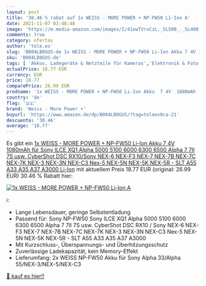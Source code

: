 ```yaml
---
layout: post
title: '30.46 % rabat auf 1x WEISS - MORE POWER + NP-FW50 Li-Ion A'
date: 2021-11-07 03:48:48
image: 'https://m.media-amazon.com/images/I/41owTVrxCzL._SL500_._SL400_.jpg'
comments: true
category: ofertas
author: 'tole.es'
slug: 'B004LB0GUS-de 1x WEISS - MORE POWER + NP-FW50 Li-Ion Akku 7 4V 1080mAh...'
sku: 'B004LB0GUS-de'
tags: [ 'Akkus, Ladegeräte & Netzteile für Kameras','Elektronik & Foto','Ersatzakkus für Kamera & Camcorder','Kamera & Foto','Kamera- & Fotozubehör','Kamera-Akkus','weiss - more power +', ]
actualPrice: 18.77 EUR
currency: EUR
price: 18.77
comparePrice: 26.99 EUR
prodname: '1x WEISS - MORE POWER + NP-FW50 Li-Ion Akku  7 4V  1080mAh  für Sony ILCE XQ1 Alpha 5000 5100 6000 6300 6500 Alpha 7 7II 7S usw. CyberShot DSC RX10/Sony NEX-6 NEX-F3 NEX-7 NEX-7B NEX-7C NEX-7K NEX-3 NEX-3N NEX-C3 Nex-5 NEX-5N NEX-5K NEX-5R - SLT A55 A33 A35 A37 A3000 Li-Ion'
country: 'de'
flag: '🇩🇪'
brand: 'Weiss - More Power +'
buyurl: 'https://www.amazon.de/dp/B004LB0GUS/?tag=tolees0ca-21'
descuento: '30.46'
average: '18.77'
---
```


Es gibt ein [1x WEISS - MORE POWER + NP-FW50 Li-Ion Akku  7 4V  1080mAh  für Sony ILCE XQ1 Alpha 5000 5100 6000 6300 6500 Alpha 7 7II 7S usw. CyberShot DSC RX10/Sony NEX-6 NEX-F3 NEX-7 NEX-7B NEX-7C NEX-7K NEX-3 NEX-3N NEX-C3 Nex-5 NEX-5N NEX-5K NEX-5R - SLT A55 A33 A35 A37 A3000 Li-Ion](https://www.amazon.de/dp/B004LB0GUS/?tag=tolees0ca-21) mit aktuellem Preis 18.77 EUR (original: 26.99 EUR) 30.46 % Rabatt hier:

[![1x WEISS - MORE POWER + NP-FW50 Li-Ion A](https://m.media-amazon.com/images/I/41owTVrxCzL._SL500_._SL400_.jpg)](https://www.amazon.de/dp/B004LB0GUS/?tag=tolees0ca-21)

ℹ️:

- Lange Lebensdauer, geringe Selbstentladung
- Passend für: Sony NP-FW50 Sony ILCE XQ1 Alpha 5000 5100 6000 6300 6500 Alpha 7 7II 7S usw. CyberShot DSC RX10 / Sony NEX-6 NEX-F3 NEX-7 NEX-7B NEX-7C NEX-7K NEX-3 NEX-3N NEX-C3 Nex-5 NEX-5N NEX-5K NEX-5R - SLT A55 A33 A35 A37 A3000
- Mit Kurzschluss-, Überspannungs- und Überhitzungsschutz
- Zuverlässige Ladekapazität, kein Memory-Effekt
- Lieferumfang: 2x WEISS NP-FW50 Akku für Sony Alpha 33/Alpha 55/NEX-3/NEX-5/NEX-C3

[🛒 kauf es hier!!](https://www.amazon.de/dp/B004LB0GUS/?tag=tolees0ca-21)

